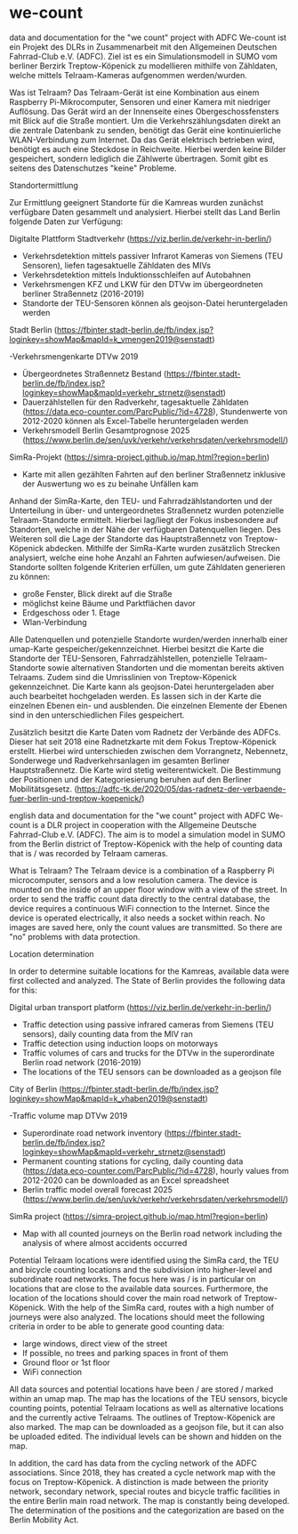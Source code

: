 # we-count
data and documentation for the "we count" project with ADFC
We-count ist ein Projekt des DLRs in Zusammenarbeit mit den Allgemeinen Deutschen Fahrrad-Club e.V. (ADFC).
Ziel ist es ein Simulationsmodell in SUMO vom berliner Berzirk Treptow-Köpenick zu modellieren mithilfe von Zähldaten, welche mittels Telraam-Kameras aufgenommen werden/wurden.

Was ist Telraam?
Das Telraam-Gerät ist eine Kombination aus einem Raspberry Pi-Mikrocomputer, Sensoren und einer Kamera mit niedriger Auflösung.
Das Gerät wird an der Innenseite eines Obergeschossfensters mit Blick auf die Straße montiert.
Um die Verkehrszählungsdaten direkt an die zentrale Datenbank zu senden, benötigt das Gerät eine kontinuierliche WLAN-Verbindung zum Internet.
Da das Gerät elektrisch betrieben wird, benötigt es auch eine Steckdose in Reichweite.
Hierbei werden keine Bilder gespeichert, sondern lediglich die Zählwerte übertragen. Somit gibt es seitens des Datenschutzes "keine" Probleme. 

Standortermittlung

Zur Ermittlung geeignert Standorte für die Kamreas wurden zunächst verfügbare Daten gesammelt und analysiert. 
Hierbei stellt das Land Berlin folgende Daten zur Verfügung:

Digitalte Plattform Stadtverkehr (https://viz.berlin.de/verkehr-in-berlin/) 

- Verkehrsdetektion mittels passiver Infrarot Kameras von Siemens (TEU Sensoren), liefen tagesaktuelle Zähldaten des MIVs 
- Verkehrsdetektion mittels Induktionsschleifen auf Autobahnen 
- Verkehrsmengen KFZ und LKW für den DTVw im übergeordneten berliner Straßennetz (2016-2019) 
- Standorte der TEU-Sensoren können als geojson-Datei heruntergeladen werden 

Stadt Berlin (https://fbinter.stadt-berlin.de/fb/index.jsp?loginkey=showMap&mapId=k_vmengen2019@senstadt)

-Verkehrsmengenkarte DTVw 2019 
- Übergeordnetes Straßennetz Bestand (https://fbinter.stadt-berlin.de/fb/index.jsp?loginkey=showMap&mapId=verkehr_strnetz@senstadt)
- Dauerzählstellen für den Radverkehr, tagesaktuelle Zähldaten (https://data.eco-counter.com/ParcPublic/?id=4728), Stundenwerte von 2012-2020 können als Excel-Tabelle heruntergeladen werden
- Verkehrsmodell Berlin Gesamtprognose 2025 (https://www.berlin.de/sen/uvk/verkehr/verkehrsdaten/verkehrsmodell/)

SimRa-Projekt (https://simra-project.github.io/map.html?region=berlin)

- Karte mit allen gezählten Fahrten auf den berliner Straßennetz inklusive der Auswertung wo es zu beinahe Unfällen kam 

Anhand der SimRa-Karte, den TEU- und Fahrradzählstandorten und der Unterteilung in über- und untergeordnetes Straßennetz wurden potenzielle Telraam-Standorte ermittelt. 
Hierbei lag/liegt der Fokus insbesondere auf Standorten, welche in der Nähe der verfügbaren Datenquellen liegen. Des Weiteren soll die Lage der Standorte das Hauptstraßennetz von Treptow-Köpenick abdecken. 
Mithilfe der SimRa-Karte wurden zusätzlich Strecken analysiert, welche eine hohe Anzahl an Fahrten aufwiesen/aufweisen. 
Die Standorte sollten folgende Kriterien erfüllen, um gute Zähldaten generieren zu können:
- große Fenster, Blick direkt auf die Straße
- möglichst keine Bäume und Parktflächen davor
- Erdgeschoss oder 1. Etage 
- Wlan-Verbindung 

Alle Datenquellen und potenzielle Standorte wurden/werden innerhalb einer umap-Karte gespeicher/gekennzeichnet. 
Hierbei besitzt die Karte die Standorte der TEU-Sensoren, Fahrradzählstellen, potenzielle Telraam-Standorte sowie alternativen Standorten und die momentan bereits aktiven Telraams. 
Zudem sind die Umrisslinien von Treptow-Köpenick gekennzeichnet. 
Die Karte kann als geojson-Datei heruntergeladen aber auch bearbeitet hochgeladen werden. 
Es lassen sich in der Karte die einzelnen Ebenen ein- und ausblenden.
Die einzelnen Elemente der Ebenen sind in den unterschiedlichen Files gespeichert. 

Zusätzlich besitzt die Karte Daten vom Radnetz der Verbände des ADFCs. Dieser hat seit 2018 eine Radnetzkarte mit dem Fokus Treptow-Köpenick erstellt.
Hierbei wird unterschieden zwischen dem Vorrangnetz, Nebennetz, Sonderwege und Radverkehrsanlagen im gesamten Berliner Hauptstraßennetz.
Die Karte wird stetig weiterentwickelt. Die Bestimmung der Positionen und der Kategoriesierung beruhen auf den Berliner Mobilitätsgesetz. 
(https://adfc-tk.de/2020/05/das-radnetz-der-verbaende-fuer-berlin-und-treptow-koepenick/)

english
data and documentation for the "we count" project with ADFC
We-count is a DLR project in cooperation with the Allgemeine Deutsche Fahrrad-Club e.V. (ADFC). The aim is to model a simulation model in SUMO from the Berlin district of Treptow-Köpenick with the help of counting data that is / was recorded by Telraam cameras.

What is Telraam?
The Telraam device is a combination of a Raspberry Pi microcomputer, sensors and a low resolution camera. The device is mounted on the inside of an upper floor window with a view of the street. In order to send the traffic count data directly to the central database, the device requires a continuous WiFi connection to the Internet. Since the device is operated electrically, it also needs a socket within reach. No images are saved here, only the count values ​​are transmitted. So there are "no" problems with data protection.

Location determination

In order to determine suitable locations for the Kamreas, available data were first collected and analyzed. The State of Berlin provides the following data for this:

Digital urban transport platform (https://viz.berlin.de/verkehr-in-berlin/)

- Traffic detection using passive infrared cameras from Siemens (TEU sensors), daily counting data from the MIV ran
- Traffic detection using induction loops on motorways
- Traffic volumes of cars and trucks for the DTVw in the superordinate Berlin road network (2016-2019)
- The locations of the TEU sensors can be downloaded as a geojson file

City of Berlin (https://fbinter.stadt-berlin.de/fb/index.jsp?loginkey=showMap&mapId=k_vhaben2019@senstadt)

-Traffic volume map DTVw 2019
- Superordinate road network inventory (https://fbinter.stadt-berlin.de/fb/index.jsp?loginkey=showMap&mapId=verkehr_strnetz@senstadt)
- Permanent counting stations for cycling, daily counting data (https://data.eco-counter.com/ParcPublic/?id=4728), hourly values ​​from 2012-2020 can be downloaded as an Excel spreadsheet
- Berlin traffic model overall forecast 2025 (https://www.berlin.de/sen/uvk/verkehr/verkehrsdaten/verkehrsmodell/)

SimRa project (https://simra-project.github.io/map.html?region=berlin)

- Map with all counted journeys on the Berlin road network including the analysis of where almost accidents occurred

Potential Telraam locations were identified using the SimRa card, the TEU and bicycle counting locations and the subdivision into higher-level and subordinate road networks.
The focus here was / is in particular on locations that are close to the available data sources. Furthermore, the location of the locations should cover the main road network of Treptow-Köpenick.
With the help of the SimRa card, routes with a high number of journeys were also analyzed.
The locations should meet the following criteria in order to be able to generate good counting data:
- large windows, direct view of the street
- If possible, no trees and parking spaces in front of them
- Ground floor or 1st floor
- WiFi connection

All data sources and potential locations have been / are stored / marked within an umap map.
The map has the locations of the TEU sensors, bicycle counting points, potential Telraam locations as well as alternative locations and the currently active Telraams.
The outlines of Treptow-Köpenick are also marked.
The map can be downloaded as a geojson file, but it can also be uploaded edited.
The individual levels can be shown and hidden on the map.

In addition, the card has data from the cycling network of the ADFC associations. Since 2018, they has created a cycle network map with the focus on Treptow-Köpenick.
A distinction is made between the priority network, secondary network, special routes and bicycle traffic facilities in the entire Berlin main road network.
The map is constantly being developed. The determination of the positions and the categorization are based on the Berlin Mobility Act.
